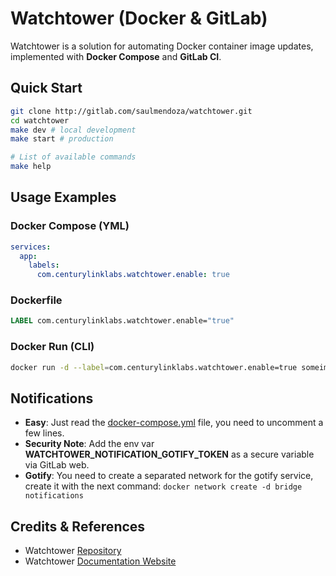 # Watchtower (Docker & GitLab)

Watchtower is a solution for automating Docker container image updates, implemented with **Docker Compose** and **GitLab CI**.

## Quick Start
```bash
git clone http://gitlab.com/saulmendoza/watchtower.git
cd watchtower
make dev # local development
make start # production

# List of available commands
make help
```

## Usage Examples

### Docker Compose (YML)
```yml
services:
  app:
    labels:
      com.centurylinklabs.watchtower.enable: true
```

### Dockerfile
```Dockerfile
LABEL com.centurylinklabs.watchtower.enable="true"
```

### Docker Run (CLI)
```bash
docker run -d --label=com.centurylinklabs.watchtower.enable=true someimage
```

## Notifications
- **Easy**: Just read the [docker-compose.yml](docker-compose.yml) file, you need to uncomment a few lines.
- **Security Note**: Add the env var **WATCHTOWER_NOTIFICATION_GOTIFY_TOKEN** as a secure variable via GitLab web.
- **Gotify**: You need to create a separated network for the gotify service, create it with the next command: `docker network create -d bridge notifications`

## Credits & References
- Watchtower [Repository](https://github.com/containrrr/watchtower/)
- Watchtower [Documentation Website](https://containrrr.dev/watchtower/)
